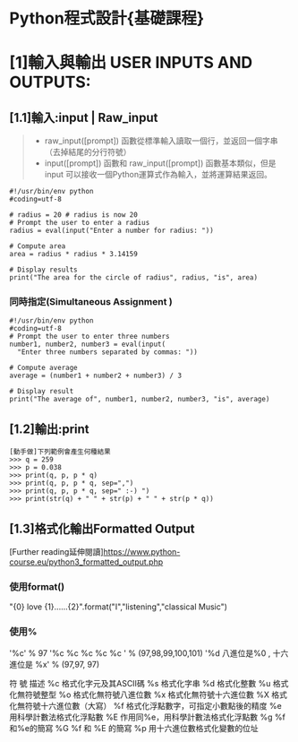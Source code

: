 # Python程式設計{基礎課程}

# [1]輸入與輸出 USER INPUTS AND OUTPUTS:

## [1.1]輸入:input | Raw_input

>* raw_input([prompt]) 函數從標準輸入讀取一個行，並返回一個字串（去掉結尾的分行符號）
>* input([prompt]) 函數和 raw_input([prompt]) 函數基本類似，但是 input 可以接收一個Python運算式作為輸入，並將運算結果返回。

```
#!/usr/bin/env python
#coding=utf-8

# radius = 20 # radius is now 20
# Prompt the user to enter a radius
radius = eval(input("Enter a number for radius: "))

# Compute area
area = radius * radius * 3.14159

# Display results
print("The area for the circle of radius", radius, "is", area)
```

### 同時指定(Simultaneous Assignment )
```
#!/usr/bin/env python
#coding=utf-8
# Prompt the user to enter three numbers
number1, number2, number3 = eval(input(
  "Enter three numbers separated by commas: "))

# Compute average
average = (number1 + number2 + number3) / 3

# Display result
print("The average of", number1, number2, number3, "is", average)
```


## [1.2]輸出:print
```
[動手做]下列範例會產生何種結果
>>> q = 259
>>> p = 0.038
>>> print(q, p, p * q)
>>> print(q, p, p * q, sep=",")
>>> print(q, p, p * q, sep=" :-) ")
>>> print(str(q) + " " + str(p) + " " + str(p * q))
```

## [1.3]格式化輸出Formatted Output

[Further reading延伸閱讀]https://www.python-course.eu/python3_formatted_output.php

### 使用format()

"{0} love {1}......{2}".format("I","listening","classical Music")

### 使用%
'%c' % 97
'%c %c %c %c %c ' % (97,98,99,100,101)
'%d 八進位是%0 , 十六進位是  %x' % (97,97, 97)
 
 符  號	描述
      %c	 格式化字元及其ASCII碼
      %s	 格式化字串
      %d	 格式化整數
      %u	 格式化無符號整型
      %o	 格式化無符號八進位數
      %x	 格式化無符號十六進位數
      %X	 格式化無符號十六進位數（大寫）
      %f	 格式化浮點數字，可指定小數點後的精度
      %e	 用科學計數法格式化浮點數
      %E	 作用同%e，用科學計數法格式化浮點數
      %g	 %f和%e的簡寫
      %G	 %f 和 %E 的簡寫
      %p	 用十六進位數格式化變數的位址
